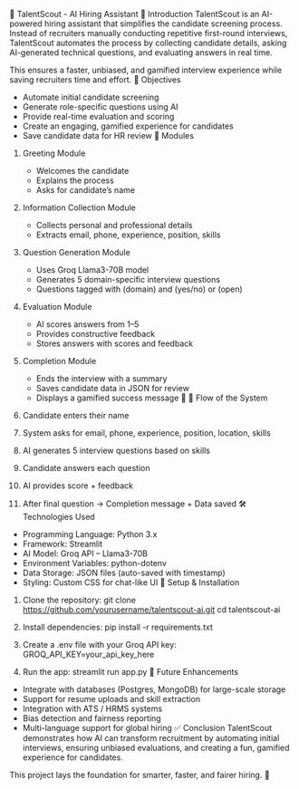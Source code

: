🤖 TalentScout - AI Hiring Assistant
📌 Introduction
TalentScout is an AI-powered hiring assistant that simplifies the candidate screening process. Instead of recruiters manually conducting repetitive first-round interviews, TalentScout automates the process by collecting candidate details, asking AI-generated technical questions, and evaluating answers in real time.

This ensures a faster, unbiased, and gamified interview experience while saving recruiters time and effort.
🎯 Objectives
- Automate initial candidate screening
- Generate role-specific questions using AI
- Provide real-time evaluation and scoring
- Create an engaging, gamified experience for candidates
- Save candidate data for HR review
🧩 Modules
1. Greeting Module
   - Welcomes the candidate
   - Explains the process
   - Asks for candidate’s name

2. Information Collection Module
   - Collects personal and professional details
   - Extracts email, phone, experience, position, skills

3. Question Generation Module
   - Uses Groq Llama3-70B model
   - Generates 5 domain-specific interview questions
   - Questions tagged with (domain) and (yes/no) or (open)

4. Evaluation Module
   - AI scores answers from 1–5
   - Provides constructive feedback
   - Stores answers with scores and feedback

5. Completion Module
   - Ends the interview with a summary
   - Saves candidate data in JSON for review
   - Displays a gamified success message 🎉
🔄 Flow of the System
1. Candidate enters their name
2. System asks for email, phone, experience, position, location, skills
3. AI generates 5 interview questions based on skills
4. Candidate answers each question
5. AI provides score + feedback
6. After final question → Completion message + Data saved
🛠️ Technologies Used
- Programming Language: Python 3.x
- Framework: Streamlit
- AI Model: Groq API – Llama3-70B
- Environment Variables: python-dotenv
- Data Storage: JSON files (auto-saved with timestamp)
- Styling: Custom CSS for chat-like UI
🚀 Setup & Installation
1. Clone the repository:
   git clone https://github.com/yourusername/talentscout-ai.git
   cd talentscout-ai

2. Install dependencies:
   pip install -r requirements.txt

3. Create a .env file with your Groq API key:
   GROQ_API_KEY=your_api_key_here

4. Run the app:
   streamlit run app.py
🔮 Future Enhancements
- Integrate with databases (Postgres, MongoDB) for large-scale storage
- Support for resume uploads and skill extraction
- Integration with ATS / HRMS systems
- Bias detection and fairness reporting
- Multi-language support for global hiring
✅ Conclusion
TalentScout demonstrates how AI can transform recruitment by automating initial interviews, ensuring unbiased evaluations, and creating a fun, gamified experience for candidates.

This project lays the foundation for smarter, faster, and fairer hiring. 🚀
